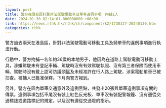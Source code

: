 ```yaml
---
layout: post
title: 警方在港島區打擊非法駕駛電動車及單車違例事項　拘捕1人
date: 2024-01-30 02:14:01.000000000 +08:00
link: https://news.rthk.hk/rthk/ch/component/k2/1738327-20240130.htm
categories: rthk
---
```


警方過去兩天在港島區，針對非法駕駛電動可移動工具及騎單車的違例事項進行執法行動。

行動中，警方拘捕一名年約36歲的本地男子，他因為在道路上駕駛電動可移動工具，涉嫌駕駛未有登記車輛、駕駛時沒有有效駕駛執照、沒有第三者保險而使用車輛、駕駛時沒有戴上認可防護頭盔及未經准許在行人路上駕駛，涉案電動單車已被扣查。被捕人已獲准保釋，下月向警方報到。

另外，警方在區內單車交通意外及違例黑點，共發出20張與單車違例事項有關的傳票，違例事項包括車尾沒有裝上紅色反光板、單車沒有裝配警報鐘、沒有遵從交通標誌或道路標記的規定，以及沒有遵從交通燈的指示。

